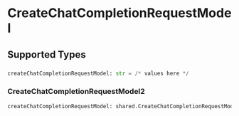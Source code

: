 # CreateChatCompletionRequestModel


## Supported Types

### 

```python
createChatCompletionRequestModel: str = /* values here */
```

### CreateChatCompletionRequestModel2

```python
createChatCompletionRequestModel: shared.CreateChatCompletionRequestModel2 = /* values here */
```

